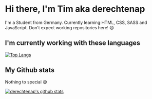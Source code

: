 # Hi there, I'm Tim aka derechtenap
I'm a Student from Germany. Currently learning HTML, CSS, SASS and JavaScript. Don't expect working repositories here! 😄
## I'm currently working with these languages
[![Top Langs](https://github-readme-stats.vercel.app/api/top-langs/?username=derechtenap&layout=compact)](https://github.com/derechtenap/)
## My Github stats
Nothing to special 😅

[![derechtenap's github stats](https://github-readme-stats.vercel.app/api?username=derechtenap&count_private=true)](https://github.com/derechtenap/)
